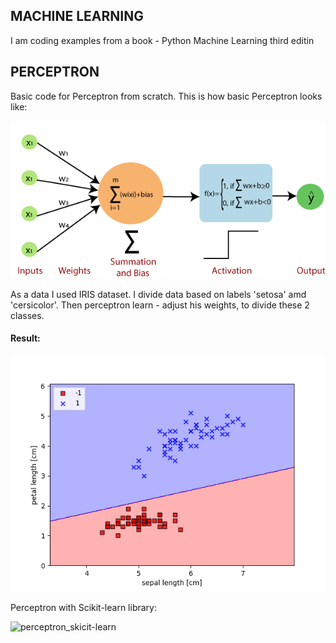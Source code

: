 ## MACHINE LEARNING
I am coding examples from a book - Python Machine Learning third editin

## PERCEPTRON
Basic code for Perceptron from scratch.
This is how basic Perceptron looks like:

![single_layer_perceptron](perceptron/single_layer_perceptron.png)

As a data I used IRIS dataset. I divide data based on labels 'setosa' amd 'cersicolor'.
Then perceptron learn - adjust his weights, to divide these 2 classes.

#### Result:

![Sepal_Petal_length](perceptron/Sepal_Petal_length.png)

Perceptron with Scikit-learn library:

![perceptron_skicit-learn](perceptron_skicit-learn/plot.png) 

